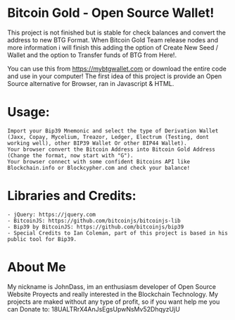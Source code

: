 # Bitcoin Gold - Open Source Wallet!
This project is not finished but is stable for check balances and convert the address to new BTG Format. When Bitcoin Gold Team release nodes and more information i will finish this adding the option of Create New Seed / Wallet and the option to Transfer funds of BTG from Here!.

You can use this from https://mybtgwallet.com or download the entire code and use in your computer!
The first idea of this project is provide an Open Source alternative for Browser, ran in Javascript & HTML.

# Usage:
	Import your Bip39 Mnemonic and select the type of Derivation Wallet (Jaxx, Copay, Mycelium, Treazor, Ledger, Electrum (Testing, dont working well), other BIP39 Wallet Or other BIP44 Wallet).
	Your browser convert the Bitcoin Address into Bitcoin Gold Address (Change the format, now start with "G").
	Your browser connect with some confident Bitcoins API like Blockchain.info or Blockcypher.com and check your balance!

 # Libraries and Credits:
	- jQuery: https://jquery.com
	- BitcoinJS: https://github.com/bitcoinjs/bitcoinjs-lib
	- Bip39 by BitcoinJS: https://github.com/bitcoinjs/bip39
	- Special Credits to Ian Coleman, part of this project is based in his public tool for Bip39.


 # About Me
My nickname is JohnDass, im an enthusiasm developer of Open Source Website Proyects and really interested in the Blockchain Technology.
My projects are maked without any type of profit, so if you want help me you can Donate to: 18UALTRrX4AnJsEgsUpwNsMv52DhqyzUjU
